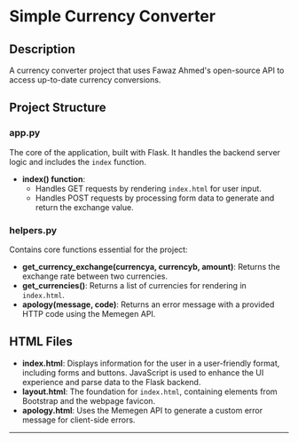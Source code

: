 # Simple Currency Converter

## Description
A currency converter project that uses Fawaz Ahmed's open-source API to access up-to-date currency conversions.

## Project Structure

### app.py
The core of the application, built with Flask. It handles the backend server logic and includes the `index` function.

- **index() function**: 
  - Handles GET requests by rendering `index.html` for user input.
  - Handles POST requests by processing form data to generate and return the exchange value.

### helpers.py
Contains core functions essential for the project:

- **get_currency_exchange(currencya, currencyb, amount)**: Returns the exchange rate between two currencies.
- **get_currencies()**: Returns a list of currencies for rendering in `index.html`.
- **apology(message, code)**: Returns an error message with a provided HTTP code using the Memegen API.

## HTML Files

- **index.html**: Displays information for the user in a user-friendly format, including forms and buttons. JavaScript is used to enhance the UI experience and parse data to the Flask backend.
- **layout.html**: The foundation for `index.html`, containing elements from Bootstrap and the webpage favicon.
- **apology.html**: Uses the Memegen API to generate a custom error message for client-side errors.

---